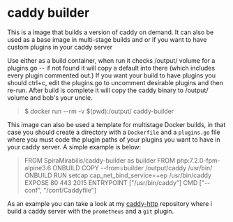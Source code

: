 # caddy builder


This is a image that builds a version of caddy on demand. It can also be used as a base image in multi-stage builds and or if you want to have custom plugins in your caddy server

Use either as a build container, when run it checks /output/ volume for a plugins.go -- if not found it will copy a default into there (which includes every plugin commented out.) If you want your build to have plugins you should ctrl+c, edit the plugins.go to uncomment desirable plugins and then re-run. After build is complete it will copy the caddy binary to /output/ volume and bob's your uncle.

>$ docker run --rm -v $(pwd):/output/ caddy-builder


This image can also be used a template for multistage Docker builds, in that case you should create a directory with a `Dockerfile` and a `plugins.go` file where you must code the plugin paths of your plugins you want to have in your caddy server. A simple example is below:

>FROM SpiraMirabilis/caddy-builder as builder
>FROM php:7.2.0-fpm-alpine3.6
>ONBUILD COPY --from=builder /output/caddy /usr/bin/
>ONBUILD RUN setcap cap_net_bind_service=+ep /usr/bin/caddy
>EXPOSE 80 443 2015
>ENTRYPOINT ["/usr/bin/caddy"]
>CMD ["--conf", "/conf/Caddyfile"]


As an example you can take a look at my [caddy-http](https://github.com/ulrichSchreiner/caddy-http) repository where i build a caddy server with the `prometheus` and a `git` plugin.
